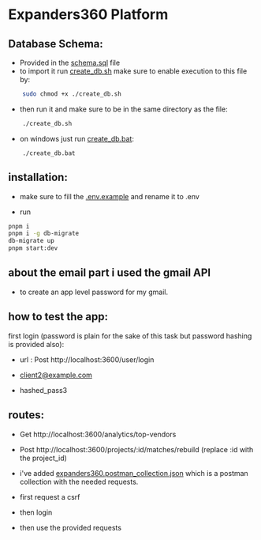 # Expanders360 Platform

## Database Schema:

- Provided in the [schema.sql](./schema.sql) file
- to import it run [create_db.sh](./create_db.sh) make sure to enable execution to this file by:

```bash
    sudo chmod +x ./create_db.sh
```

- then run it and make sure to be in the same directory as the file:

```bash
    ./create_db.sh
```

- on windows just run [create_db.bat](./create_db.bat):

```pwsh
    ./create_db.bat
```

## installation:

- make sure to fill the [.env.example](./.env.example) and rename it to .env

- run

```bash
pnpm i
pnpm i -g db-migrate
db-migrate up
pnpm start:dev
```

## about the email part i used the gmail API

- to create an app level password for my gmail.

## how to test the app:

first login (password is plain for the sake of this task but password hashing is provided also):

- url : Post http://localhost:3600/user/login

- client2@example.com
- hashed_pass3

## routes:

- Get http://localhost:3600/analytics/top-vendors
- Post http://localhost:3600/projects/:id/matches/rebuild (replace :id with the project_id)

- i've added [expanders360.postman_collection.json](./expanders360.postman_collection.json) which is a postman collection with the needed requests.

- first request a csrf
- then login
- then use the provided requests
